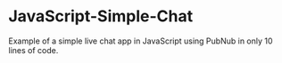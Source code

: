 # JavaScript-Simple-Chat
Example of a simple live chat app in JavaScript using PubNub in only 10 lines of code.
